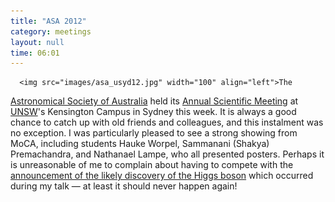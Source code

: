```yaml
---
title: "ASA 2012"
category: meetings
layout: null
time: 06:01
---
```

<!-- converted from blosxom format post using convert.pl dkg 22.1.2022 -->
      <img src="images/asa_usyd12.jpg" width="100" align="left">The
<a href="http://asa.astronomy.org.au/asa.html">Astronomical Society of
Australia</a> held its <a
href="http://www.asa2012.phys.unsw.edu.au">Annual Scientific Meeting</a> at 
<a href="http://www.unsw.edu.au/">UNSW</a>'s Kensington Campus in Sydney this
week.
It is always a good chance to catch up with old friends and colleagues, and
this instalment was no exception. 
I was particularly pleased to see a strong showing from MoCA, including
students Hauke Worpel, Sammanani (Shakya) Premachandra, and Nathanael Lampe,
who all presented posters.
Perhaps it is unreasonable of me to complain about having to compete with
the <a href="https://cdsweb.cern.ch/record/1459604">announcement of the likely discovery of the Higgs boson</a> which occurred during my talk &mdash; at least
it should never happen again!
